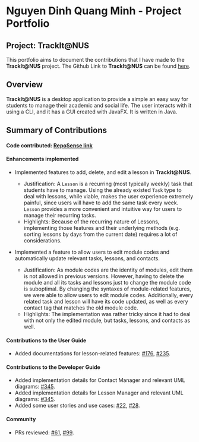 # Nguyen Dinh Quang Minh - Project Portfolio

## Project: TrackIt@NUS

This portfolio aims to document the contributions that I have made to the **TrackIt@NUS** project. The Github Link to
 **TrackIt@NUS** can be found [here](https://github.com/AY2021S1-CS2103T-W13-4/tp).
 
## Overview

**TrackIt@NUS** is a desktop application to provide a simple an easy way for students to manage their academic and
 social life. The user interacts with it using a CLI, and it has a GUI created with JavaFX. It is written in Java.

## Summary of Contributions

 #### Code contributed: [RepoSense link](https://nus-cs2103-ay2021s1.github.io/tp-dashboard/#breakdown=true&search=nguyendqminh&sort=groupTitle&sortWithin=title&since=2020-08-14&until=2020-11-09&timeframe=commit&mergegroup=&groupSelect=groupByRepos&checkedFileTypes=docs~functional-code~test-code~other)
 
 #### Enhancements implemented
  * Implemented features to add, delete, and edit a lesson in **TrackIt@NUS**.
      * Justification: A `Lesson` is a recurring (most typically weekly) task that students have to manage.
      Using the already existed `Task` type to deal with lessons, while viable, makes the user experience extremely painful,
      since users will have to add the same task every week. `Lesson` provides a more convenient and intuitive way for
      users to manage their recurring tasks.
      * Highlights: Because of the recurring nature of Lessons, implementing those features and their underlying methods
      (e.g. sorting lessons by days from the current date) requires a lot of considerations.
      
  * Implemented a feature to allow users to edit module codes and automatically update relevant tasks, lessons, and contacts.
      * Justification: As module codes are the identity of modules, edit them is not allowed in previous versions.
      However, having to delete the module and all its tasks and lessons just to change the module code is suboptimal.
      By changing the syntaxes of module-related features, we were able to allow users to edit module codes.
      Additionally, every related task and lesson will have its code updated, as well as every contact tag that matches the old module code.
      * Highlights: The implementation was rather tricky since it had to deal with not only the edited module, but tasks, lessons,
      and contacts as well.
 
 #### Contributions to the User Guide
  * Added documentations for lesson-related features: [#176](https://github.com/AY2021S1-CS2103T-W13-4/tp/pull/176), [#235](https://github.com/AY2021S1-CS2103T-W13-4/tp/pull/235).
 
 #### Contributions to the Developer Guide
  * Added implementation details for Contact Manager and relevant UML diagrams: [#345](https://github.com/AY2021S1-CS2103T-W13-4/tp/pull/345). 
  * Added implementation details for Lesson Manager and relevant UML diagrams: [#345](https://github.com/AY2021S1-CS2103T-W13-4/tp/pull/345).
  * Added some user stories and use cases: [#22](https://github.com/AY2021S1-CS2103T-W13-4/tp/pull/22), [#28](https://github.com/AY2021S1-CS2103T-W13-4/tp/pull/28).
  
 #### Community
  * PRs reviewed: [#61](https://github.com/AY2021S1-CS2103T-W13-4/tp/pull/61), [#99](https://github.com/AY2021S1-CS2103T-W13-4/tp/pull/99).
